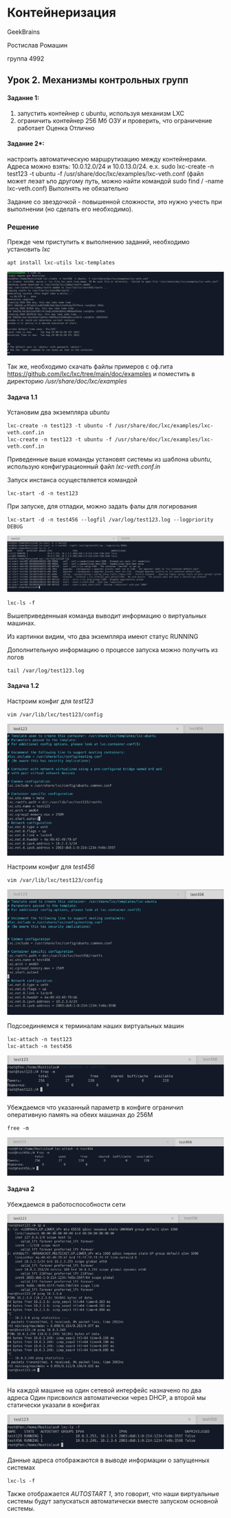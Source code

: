 # Контейнеризация

GeekBrains

Ростислав Ромашин

группа 4992

## Урок 2. Механизмы контрольных групп

#### Задание 1:

1. запустить контейнер с ubuntu, используя механизм LXC
2. ограничить контейнер 256 Мб ОЗУ и проверить, что ограничение работает
   Оценка Отлично

#### Задание 2*:

настроить автоматическую маршрутизацию между контейнерами. Адреса можно взять: 10.0.12.0/24 и 10.0.13.0/24. e.x. sudo lxc-create -n test123 -t ubuntu -f /usr/share/doc/lxc/examples/lxc-veth.conf (файл может леэат ьпо другому путь, можно найти командой sudo find / -name lxc-veth.conf)
Выполнять не обязательно

Задание со звездочкой - повышенной сложности, это нужно учесть при выполнении (но сделать его необходимо).

### Решение

Прежде чем приступить к выполнению заданий, необходимо установить *lxc*

```
apt install lxc-utils lxc-templates
```

<img src=pics/01.png>

Так же, необходимо скачать файлы примеров с оф.гита https://github.com/lxc/lxc/tree/main/doc/examples и поместить в директорию */usr/share/doc/lxc/examples*

#### Задача 1.1

Установим два экземпляра *ubuntu*

```
lxc-create -n test123 -t ubuntu -f /usr/share/doc/lxc/examples/lxc-veth.conf.in
lxc-create -n test123 -t ubuntu -f /usr/share/doc/lxc/examples/lxc-veth.conf.in
```

Приведенные выше команды установят системы из шаблона *ubuntu*, использую конфигурационный файл *lxc-veth.conf.in*

Запуск инстанса осуществляется командой

```
lxc-start -d -n test123
```

При запуске, для отладки, можно задать фалы для логирования

```
lxc-start -d -n test456 --logfil /var/log/test123.log --logpriority DEBUG
```

<img src=pics/02.png>

```
lxc-ls -f
```

Вышеприведенныая команда выводит информацию о виртуальных машинах.

Из картинки видим, что два экземпляра имеют статус RUNNING

Дополнительную информацию о процессе запуска можно получить из логов

```
tail /var/log/test123.log
```

#### Задача 1.2

Настроим конфиг для *test123*

```
vim /var/lib/lxc/test123/config
```

<img src=pics/03.png>

Настроим конфиг для *test456*

```
vim /var/lib/lxc/test123/config
```

<img src=pics/04.png>

Подсоединяемся к терминалам наших виртуальных машин

```
lxc-attach -n test123
lxc-attach -n test456
```

<img src=pics/05.png>

Убеждаемся что указанный параметр в конфиге ограничил оперативную память на обеих машинах до 256М

```
free -m
```

<img src=pics/06.png>

#### Задача 2

Убеждаемся в работоспособности сети

<img src=pics/07.png>

На каждой машине на один сетевой интерфейс назначено по два адреса
Один присвоился автоматически через DHCP, а второй мы статически указали в конфигах

<img src=pics/08.png>

Данные адреса отображаются в выводе информации о запущенных системах

```
lxc-ls -f
```

Также отображается *AUTOSTART 1*, это говорит, что наши виртуальные системы будут запускаться автоматически вместе запуском основной системы.
